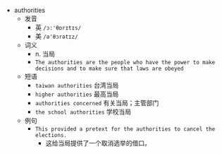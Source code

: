 - authorities
  - 发音
    - 英 `/ɔ:'θɒrɪtɪs/`
    - 美 `/ə'θɔrətɪz/`
  - 词义
    - n. 当局
    - `The authorities are the people who have the power to make decisions and to make sure that laws are obeyed`
  - 短语
    - `taiwan authorities` 台湾当局 
    - `higher authorities` 最高当局 
    - `authorities concerned` 有关当局；主管部门 
    - `the school authorities` 学校当局 
  - 例句
    - `This provided a pretext for the authorities to cancel the elections.`
      - 这给当局提供了一个取消选举的借口。

